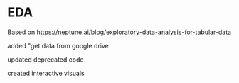 # EDA
Based on https://neptune.ai/blog/exploratory-data-analysis-for-tabular-data

added "get data from google drive

updated deprecated code

created interactive visuals

